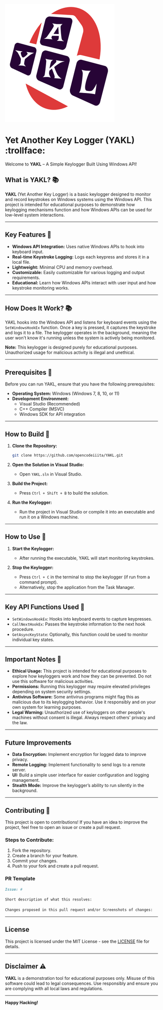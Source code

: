 
![YAKL logo](YAKL.png)


# Yet Another Key Logger (YAKL) :trollface:

Welcome to **YAKL** – A Simple Keylogger Built Using Windows API!

## What is YAKL? 📚
**YAKL** (Yet Another Key Logger) is a basic keylogger designed to monitor and record keystrokes on Windows systems using the Windows API. This project is intended for educational purposes to demonstrate how keylogging mechanisms function and how Windows APIs can be used for low-level system interactions.

---

## Key Features 🧷

- **Windows API Integration:** Uses native Windows APIs to hook into keyboard input.
- **Real-time Keystroke Logging:** Logs each keypress and stores it in a local file.
- **Lightweight:** Minimal CPU and memory overhead.
- **Customizable:** Easily customizable for various logging and output requirements.
- **Educational:** Learn how Windows APIs interact with user input and how keystroke monitoring works.

---

## How Does It Work? 📚

YAKL hooks into the Windows API and listens for keyboard events using the `SetWindowsHookEx` function. Once a key is pressed, it captures the keystroke and logs it to a file. The keylogger operates in the background, meaning the user won't know it's running unless the system is actively being monitored.

**Note:** This keylogger is designed purely for educational purposes. Unauthorized usage for malicious activity is illegal and unethical.

---

## Prerequisites 🧾

Before you can run YAKL, ensure that you have the following prerequisites:

- **Operating System:** Windows (Windows 7, 8, 10, or 11)
- **Development Environment:**
  - Visual Studio (Recommended)
  - C++ Compiler (MSVC)
  - Windows SDK for API integration

---

## How to Build 🔨

1. **Clone the Repository:**
   ```bash
   git clone https://github.com/opencodeiiita/YAKL.git
   ```

2. **Open the Solution in Visual Studio:**
   - Open `YAKL.sln` in Visual Studio.

3. **Build the Project:**
   - Press `Ctrl + Shift + B` to build the solution.

4. **Run the Keylogger:**
   - Run the project in Visual Studio or compile it into an executable and run it on a Windows machine.

---

## How to Use 🧷

1. **Start the Keylogger:**
   - After running the executable, YAKL will start monitoring keystrokes.

2. **Stop the Keylogger:**
   - Press `Ctrl + C` in the terminal to stop the keylogger (if run from a command prompt).
   - Alternatively, stop the application from the Task Manager.

---

## Key API Functions Used 🚀

- `SetWindowsHookEx`: Hooks into keyboard events to capture keypresses.
- `CallNextHookEx`: Passes the keystroke information to the next hook procedure.
- `GetAsyncKeyState`: Optionally, this function could be used to monitor individual key states.

---

## Important Notes 🧾

- **Ethical Usage:** This project is intended for educational purposes to explore how keyloggers work and how they can be prevented. Do not use this software for malicious activities.
- **Permissions:** Running this keylogger may require elevated privileges depending on system security settings.
- **Antivirus Software:** Some antivirus programs might flag this as malicious due to its keylogging behavior. Use it responsibly and on your own system for learning purposes.
- **Legal Warning:** Unauthorized use of keyloggers on other people's machines without consent is illegal. Always respect others' privacy and the law.

---

## Future Improvements

- **Data Encryption:** Implement encryption for logged data to improve privacy.
- **Remote Logging:** Implement functionality to send logs to a remote server.
- **UI:** Build a simple user interface for easier configuration and logging management.
- **Stealth Mode:** Improve the keylogger’s ability to run silently in the background.

---

## Contributing 📝

This project is open to contributions! If you have an idea to improve the project, feel free to open an issue or create a pull request.

### Steps to Contribute:
1. Fork the repository.
2. Create a branch for your feature.
3. Commit your changes.
4. Push to your fork and create a pull request.

### PR Template 

```markdown
Issue: #

Short description of what this resolves:

Changes proposed in this pull request and/or Screenshots of changes:
```

---

## License

This project is licensed under the MIT License - see the [LICENSE](LICENSE) file for details.

---

## Disclaimer ⚠️

**YAKL** is a demonstration tool for educational purposes only. Misuse of this software could lead to legal consequences. Use responsibly and ensure you are complying with all local laws and regulations.

---

**Happy Hacking!**
